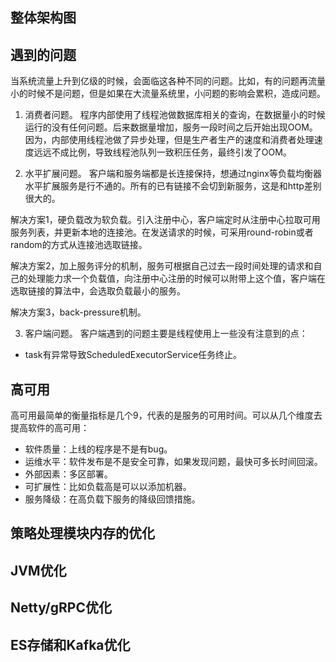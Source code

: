 ## 整体架构图



## 遇到的问题
当系统流量上升到亿级的时候，会面临这各种不同的问题。比如，有的问题再流量小的时候不是问题，但是如果在大流量系统里，小问题的影响会累积，造成问题。

1. 消费者问题。
程序内部使用了线程池做数据库相关的查询，在数据量小的时候运行的没有任何问题。后来数据量增加，服务一段时间之后开始出现OOM。因为，内部使用线程池做了异步处理，但是生产者生产的速度和消费者处理速度远远不成比例，导致线程池队列一致积压任务，最终引发了OOM。

2. 水平扩展问题。
客户端和服务端都是长连接保持，想通过nginx等负载均衡器水平扩展服务是行不通的。所有的已有链接不会切到新服务，这是和http差别很大的。

解决方案1，硬负载改为软负载。引入注册中心，客户端定时从注册中心拉取可用服务列表，并更新本地的连接池。在发送请求的时候，可采用round-robin或者random的方式从连接池选取链接。

解决方案2，加上服务评分的机制，服务可根据自己过去一段时间处理的请求和自己的处理能力求一个负载值，向注册中心注册的时候可以附带上这个值，客户端在选取链接的算法中，会选取负载最小的服务。

解决方案3，back-pressure机制。

3. 客户端问题。
客户端遇到的问题主要是线程使用上一些没有注意到的点：
- task有异常导致ScheduledExecutorService任务终止。



## 高可用

高可用最简单的衡量指标是几个9，代表的是服务的可用时间。可以从几个维度去提高软件的高可用：
 - 软件质量：上线的程序是不是有bug。
 - 运维水平：软件发布是不是安全可靠，如果发现问题，最快可多长时间回滚。
 - 外部因素：多区部署。
 - 可扩展性：比如负载高是可以以添加机器。
 - 服务降级：在高负载下服务的降级回馈措施。


## 策略处理模块内存的优化

## JVM优化

## Netty/gRPC优化

## ES存储和Kafka优化




